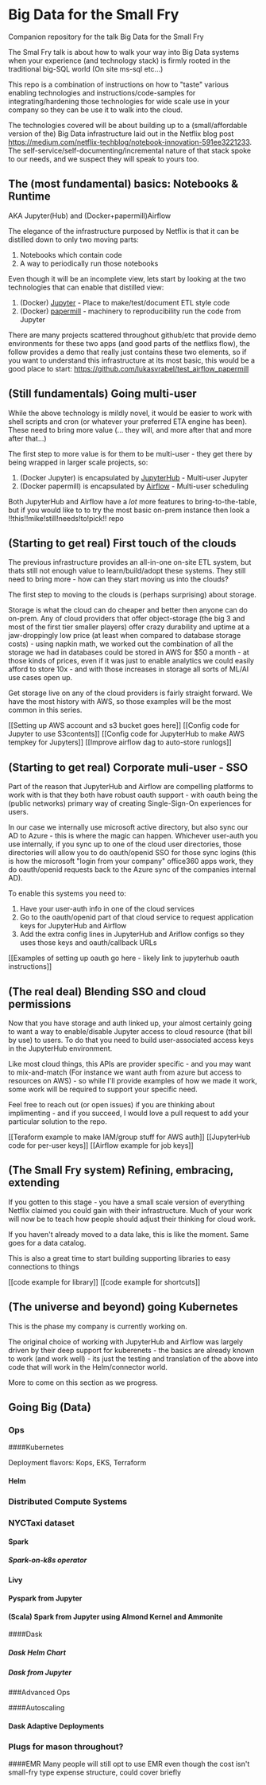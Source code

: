 # Big Data for the Small Fry
Companion repository for the talk Big Data for the Small Fry

The Smal Fry talk is about how to walk your way into Big Data systems when your experience (and technology stack) is firmly rooted in the traditional big-SQL world (On site ms-sql etc...)

This repo is a combination of instructions on how to "taste" various enabling technologies and instructions/code-samples for integrating/hardening those technologies for wide scale use in your company so they can be use it to walk into the cloud.

The technologies covered will be about building up to a (small/affordable version of the) Big Data infrastructure laid out in the Netflix blog post https://medium.com/netflix-techblog/notebook-innovation-591ee3221233.  The self-service/self-documenting/incremental nature of that stack spoke to our needs, and we suspect they will speak to yours too.

## The (most fundamental) basics: Notebooks & Runtime
AKA Jupyter(Hub) and (Docker+papermill)Airflow

The elegance of the infrastructure purposed by Netflix is that it can be distilled down to only two moving parts:

1. Notebooks which contain code
1. A way to periodically run those notebooks

Even though it will be an incomplete view, lets start by looking at the two technologies that can enable that distilled view:

1. (Docker) [Jupyter](https://github.com/jupyter/jupyter) - Place to make/test/document ETL style code 
1. (Docker) [papermill](https://github.com/nteract/papermill) - machinery to reproducibility run the code from Jupyter

There are many projects scattered throughout github/etc that provide demo environments for these two apps (and good parts of the netflixs flow), the follow provides a demo that really just contains these two elements, so if you want to understand this infrastructure at its most basic, this would be a good place to start:  https://github.com/lukasvrabel/test_airflow_papermill

## (Still fundamentals) Going multi-user
While the above technology is mildly novel, it would be easier to work with shell scripts and cron (or whatever your preferred ETA engine has been). These need to bring more value (... they will, and more after that and more after that...)

The first step to more value is for them to be multi-user - they get there by being wrapped in larger scale projects, so:

1. (Docker Jupyter) is encapsulated by [JupyterHub](https://github.com/jupyterhub/jupyterhub) - Multi-user Jupyter
2. (Docker papermill) is encapsulated by [Airflow](https://github.com/apache/airflow) - Multi-user scheduling

Both JupyterHub and Airflow have a _lot_ more features to bring-to-the-table, but if you would like to to try the most basic on-prem instance then look a !!this!!mike!still!needs!to!pick!! repo

## (Starting to get real) First touch of the clouds
The previous infrastructure provides an all-in-one on-site ETL system, but thats still not enough value to learn/build/adopt these systems.  They still need to bring more - how can they start moving us into the clouds?

The first step to moving to the clouds is (perhaps surprising) about storage.

Storage is what the cloud can do cheaper and better then anyone can do on-prem.  Any of cloud providers that offer object-storage (the big 3 and most of the first tier smaller players) offer crazy durability and uptime at a jaw-droppingly low price (at least when compared to database storage costs) - using napkin math, we worked out the combination of all the storage we had in databases could be stored in AWS for $50 a month - at those kinds of prices, even if it was just to enable analytics we could easily afford to store 10x - and with those increases in storage all sorts of ML/AI use cases open up.

Get storage live on any of the cloud providers is fairly straight forward.  We have the most history with AWS, so those examples will be the most common in this series.

[[Setting up AWS account and s3 bucket goes here]]
[[Config code for Jupyter to use S3contents]]
[[Config code for JupyterHub to make AWS tempkey for Jupyters]]
[[Improve airflow dag to auto-store runlogs]]
## (Starting to get real) Corporate muli-user - SSO
Part of the reason that JupyterHub and Airflow are compelling platforms to work with is that they both have robust oauth support - with oauth being the (public networks) primary way of creating Single-Sign-On experiences for users.

In our case we internally use microsoft active directory, but also sync our AD to Azure - this is where the magic can happen.  Whichever user-auth you use internally, if you sync up to one of the cloud user directories, those directories will allow you to do oauth/openid SSO for those sync logins (this is how the microsoft "login from your company" office360 apps work, they do oauth/openid requests back to the Azure sync of the companies internal AD).

To enable this systems you need to:

1. Have your user-auth info in one of the cloud services
1. Go to the oauth/openid part of that cloud service to request application keys for JupyterHub and Airflow
1. Add the extra config lines in JupyterHub and Ariflow configs so they uses those keys and oauth/callback URLs

[[Examples of setting up oauth go here - likely link to jupyterhub oauth instructions]]

## (The real deal) Blending SSO and cloud permissions
Now that you have storage and auth linked up, your almost certainly going to want a way to enable/disable Jupyter access to cloud resource (that bill by use) to users.   To do that you need to build user-associated access keys in the JupyterHub environment.

Like most cloud things, this APIs are provider specific - and you may want to mix-and-match (For instance we want auth from azure but access to resources on AWS) - so while I'll provide examples of how we made it work, some work will be required to support your specific need.

Feel free to reach out (or open issues) if you are thinking about implimenting - and if you succeed, I would love a pull request to add your particular solution to the repo.

[[Teraform example to make IAM/group stuff for AWS auth]]
[[JupyterHub code for per-user keys]]
[[Airflow example for job keys]]

## (The Small Fry system) Refining, embracing, extending
If you gotten to this stage - you have a small scale version of everything Netflix claimed you could gain with their infrastructure.   Much of your work will now be to teach how people should adjust their thinking for cloud work.

If you haven't already moved to a data lake, this is like the moment.  Same goes for a data catalog.

This is also a great time to start building supporting libraries to easy connections to things

[[code example for library]]
[[code example for shortcuts]]


## (The universe and beyond) going Kubernetes 
This is the phase my company is currently working on.

The original choice of working with JupyterHub and Airflow was largely driven by their deep support for kuberenets - the basics are already known to work (and work well) - its just the testing and translation of the above into code that will work in the Helm/connector world.

More to come on this section as we progress.

## Going Big (Data)

### Ops

####Kubernetes

Deployment flavors: Kops, EKS, Terraform

#### Helm

### Distributed Compute Systems

### NYCTaxi dataset

#### Spark

##### Spark-on-k8s operator
####  Livy 

#### Pyspark from Jupyter
#### (Scala) Spark from Jupyter using Almond Kernel and Ammonite

####Dask

##### Dask Helm Chart
##### Dask from Jupyter

###Advanced Ops

####Autoscaling
#### Dask Adaptive Deployments


### Plugs for mason throughout?

####EMR
Many people will still opt to use EMR even though the cost isn't small-fry type expense structure, could cover briefly

